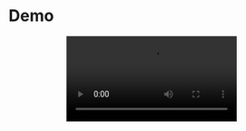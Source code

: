 # Demo

<div align="center">
  <video  src="https://github.com/user-attachments/assets/24011184-fac5-4f73-85b8-3b5dc1649d54" />
</div>






